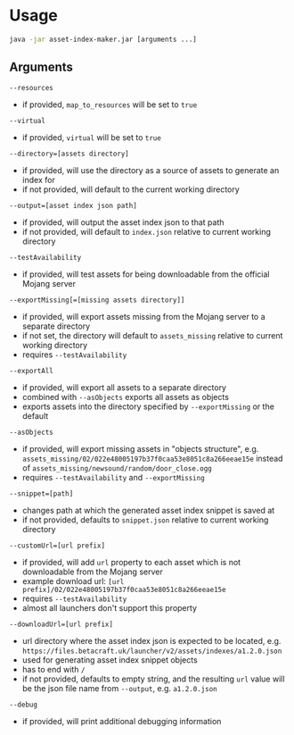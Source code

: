 # Usage
```sh
java -jar asset-index-maker.jar [arguments ...]
```
## Arguments
`--resources`
- if provided, `map_to_resources` will be set to `true`

`--virtual`
- if provided, `virtual` will be set to `true`

`--directory=[assets directory]`
- if provided, will use the directory as a source of assets to generate an index for
- if not provided, will default to the current working directory

`--output=[asset index json path]`
- if provided, will output the asset index json to that path
- if not provided, will default to `index.json` relative to current working directory

`--testAvailability`
- if provided, will test assets for being downloadable from the official Mojang server

`--exportMissing[=[missing assets directory]]`
- if provided, will export assets missing from the Mojang server to a separate directory
- if not set, the directory will default to `assets_missing` relative to current working directory
- requires `--testAvailability`

`--exportAll`
- if provided, will export all assets to a separate directory
- combined with `--asObjects` exports all assets as objects
- exports assets into the directory specified by `--exportMissing` or the default

`--asObjects`
- if provided, will export missing assets in "objects structure", e.g. `assets_missing/02/022e48005197b37f0caa53e8051c8a266eeae15e` instead of `assets_missing/newsound/random/door_close.ogg`
- requires `--testAvailability` and `--exportMissing`

`--snippet=[path]`
- changes path at which the generated asset index snippet is saved at
- if not provided, defaults to `snippet.json` relative to current working directory

`--customUrl=[url prefix]`
- if provided, will add `url` property to each asset which is not downloadable from the Mojang server
- example download url: `[url prefix]/02/022e48005197b37f0caa53e8051c8a266eeae15e`
- requires `--testAvailability`
- almost all launchers don't support this property

`--downloadUrl=[url prefix]`
- url directory where the asset index json is expected to be located, e.g. `https://files.betacraft.uk/launcher/v2/assets/indexes/a1.2.0.json`
- used for generating asset index snippet objects
- has to end with `/`
- if not provided, defaults to empty string, and the resulting `url` value will be the json file name from `--output`, e.g. `a1.2.0.json`

`--debug`
- if provided, will print additional debugging information
